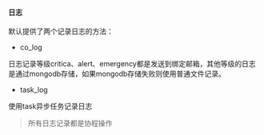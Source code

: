 #### 日志

默认提供了两个记录日志的方法：

* co_log

日志记录等级critica、alert、emergency都是发送到绑定邮箱，其他等级的日志是通过mongodb存储，如果mongodb存储失败则使用普通文件记录。

* task_log

使用task异步任务记录日志

> 所有日志记录都是协程操作